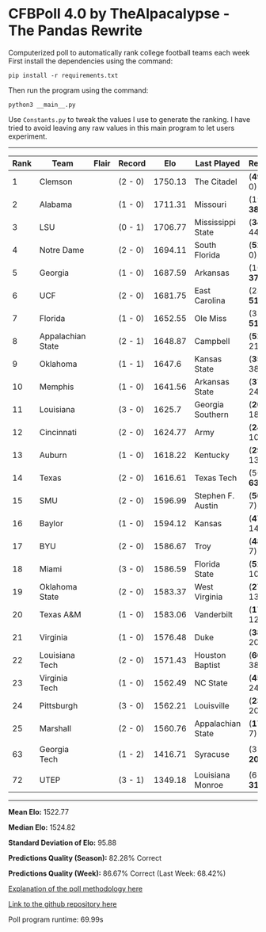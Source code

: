 # CFBPoll 4.0 by TheAlpacalypse - The Pandas Rewrite

Computerized poll to automatically rank college football teams each week
First install the dependencies using the command:

`pip install -r requirements.txt`

Then run the program using the command:

`python3 __main__.py`

Use `Constants.py` to tweak the values I use to generate the ranking. I have tried to avoid leaving any raw values in this main program to let users experiment.

---
|Rank|Team|Flair|Record|Elo|Last Played|Result|Change|
|---|---|---|---|---|---|---|---|
| 1 | Clemson | [](#f/clemson) | (2 - 0) | 1750.13 | The Citadel | (**49** - 0) W | 3.16 |
| 2 | Alabama | [](#f/alabama) | (1 - 0) | 1711.31 | Missouri | (19 - **38**) W | 18.29 |
| 3 | LSU | [](#f/lsu) | (0 - 1) | 1706.77 | Mississippi State | (**34** - 44) L | -31.79 |
| 4 | Notre Dame | [](#f/notredame) | (2 - 0) | 1694.11 | South Florida | (**52** - 0) W | 15.66 |
| 5 | Georgia | [](#f/georgia) | (1 - 0) | 1687.59 | Arkansas | (10 - **37**) W | 12.44 |
| 6 | UCF | [](#f/ucf) | (2 - 0) | 1681.75 | East Carolina | (28 - **51**) W | 12.81 |
| 7 | Florida | [](#f/florida) | (1 - 0) | 1652.55 | Ole Miss | (35 - **51**) W | 17.48 |
| 8 | Appalachian State | [](#f/appalachianstate) | (2 - 1) | 1648.87 | Campbell | (**52** - 21) W | 4.6 |
| 9 | Oklahoma | [](#f/oklahoma) | (1 - 1) | 1647.6 | Kansas State | (**35** - 38) L | -16.95 |
| 10 | Memphis | [](#f/memphis) | (1 - 0) | 1641.56 | Arkansas State | (**37** - 24) W | 15.85 |
| 11 | Louisiana | [](#f/louisiana) | (3 - 0) | 1625.7 | Georgia Southern | (**20** - 18) W | 6.36 |
| 12 | Cincinnati | [](#f/cincinnati) | (2 - 0) | 1624.77 | Army | (**24** - 10) W | 18.52 |
| 13 | Auburn | [](#f/auburn) | (1 - 0) | 1618.22 | Kentucky | (**29** - 13) W | 21.57 |
| 14 | Texas | [](#f/texas) | (2 - 0) | 1616.61 | Texas Tech | (56 - **63**) W | 14.31 |
| 15 | SMU | [](#f/smu) | (2 - 0) | 1596.99 | Stephen F. Austin | (**50** - 7) W | 6.1 |
| 16 | Baylor | [](#f/baylor) | (1 - 0) | 1594.12 | Kansas | (**47** - 14) W | 14.42 |
| 17 | BYU | [](#f/byu) | (2 - 0) | 1586.67 | Troy | (**48** - 7) W | 28.81 |
| 18 | Miami | [](#f/miami) | (3 - 0) | 1586.59 | Florida State | (**52** - 10) W | 24.97 |
| 19 | Oklahoma State | [](#f/oklahomastate) | (2 - 0) | 1583.37 | West Virginia | (**27** - 13) W | 18.54 |
| 20 | Texas A&M | [](#f/texasam) | (1 - 0) | 1583.06 | Vanderbilt | (**17** - 12) W | 8.87 |
| 21 | Virginia | [](#f/virginia) | (1 - 0) | 1576.48 | Duke | (**38** - 20) W | 17.48 |
| 22 | Louisiana Tech | [](#f/louisianatech) | (2 - 0) | 1571.43 | Houston Baptist | (**66** - 38) W | 6.45 |
| 23 | Virginia Tech | [](#f/virginiatech) | (1 - 0) | 1562.49 | NC State | (**45** - 24) W | 20.29 |
| 24 | Pittsburgh | [](#f/pittsburgh) | (3 - 0) | 1562.21 | Louisville | (**23** - 20) W | 9.92 |
| 25 | Marshall | [](#f/marshall) | (2 - 0) | 1560.76 | Appalachian State | (**17** - 7) W | 26.35 |
|||||||||
| 63 | Georgia Tech | [](#f/georgiatech) | (1 - 2) | 1416.71 | Syracuse | (37 - **20**) L | -22.28 |
|||||||||
| 72 | UTEP | [](#f/utep) | (3 - 1) | 1349.18 | Louisiana Monroe | (6 - **31**) W | 37.43 |

---

**Mean Elo:** 1522.77

**Median Elo:** 1524.82

**Standard Deviation of Elo:** 95.88

**Predictions Quality (Season):** 82.28% Correct

**Predictions Quality (Week):** 86.67% Correct (Last Week: 68.42%)

[Explanation of the poll methodology here](https://www.reddit.com/user/TehAlpacalypse/comments/dwfsfi/cfb_poll_30_oops/)

[Link to the github repository here](https://github.com/ChangedNameTo/CFBPoll)

Poll program runtime: 69.99s